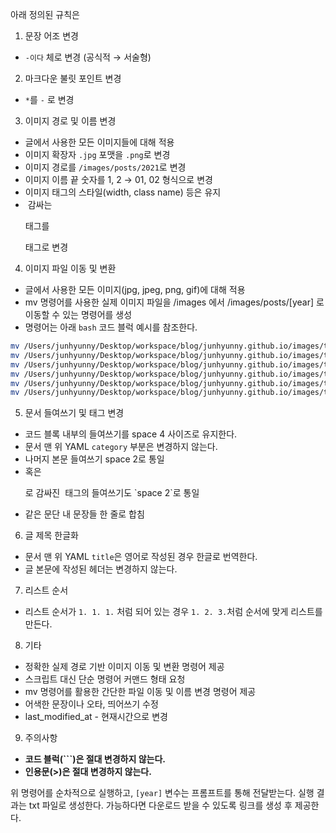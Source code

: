 아래 정의된 규칙은 

1. 문장 어조 변경
- `-이다` 체로 변경 (공식적 → 서술형)

2. 마크다운 불릿 포인트 변경
- `*`를 `-` 로 변경

3. 이미지 경로 및 이름 변경
- 글에서 사용한 모든 이미지들에 대해 적용
- 이미지 확장자 `.jpg` 포맷을 `.png`로 변경
- 이미지 경로를 `/images/posts/2021`로 변경
- 이미지 이름 끝 숫자를 1, 2 → 01, 02 형식으로 변경
- 이미지 태그의 스타일(width, class name) 등은 유지
- <img> 감싸는 <p> 태그를 <div> 태그로 변경

4. 이미지 파일 이동 및 변환
- 글에서 사용한 모든 이미지(jpg, jpeg, png, gif)에 대해 적용
- mv 명령어를 사용한 실제 이미지 파일을 /images 에서 /images/posts/[year] 로 이동할 수 있는 명령어를 생성
- 명령어는 아래 `bash` 코드 블럭 예시를 참조한다. 

```bash
mv /Users/junhyunny/Desktop/workspace/blog/junhyunny.github.io/images/transcation-isolation-1.JPG /Users/junhyunny/Desktop/workspace/blog/junhyunny.github.io/images/posts/2021/transcation-isolation-01.png
mv /Users/junhyunny/Desktop/workspace/blog/junhyunny.github.io/images/transcation-isolation-2.JPG /Users/junhyunny/Desktop/workspace/blog/junhyunny.github.io/images/posts/2021/transcation-isolation-02.png
mv /Users/junhyunny/Desktop/workspace/blog/junhyunny.github.io/images/transcation-isolation-3.JPG /Users/junhyunny/Desktop/workspace/blog/junhyunny.github.io/images/posts/2021/transcation-isolation-03.png
mv /Users/junhyunny/Desktop/workspace/blog/junhyunny.github.io/images/transcation-isolation-4.JPG /Users/junhyunny/Desktop/workspace/blog/junhyunny.github.io/images/posts/2021/transcation-isolation-04.png
mv /Users/junhyunny/Desktop/workspace/blog/junhyunny.github.io/images/transcation-isolation-5.JPG /Users/junhyunny/Desktop/workspace/blog/junhyunny.github.io/images/posts/2021/transcation-isolation-05.png
mv /Users/junhyunny/Desktop/workspace/blog/junhyunny.github.io/images/transcation-isolation-6.JPG /Users/junhyunny/Desktop/workspace/blog/junhyunny.github.io/images/posts/2021/transcation-isolation-06.png
```

5. 문서 들여쓰기 및 태그 변경
- 코드 블록 내부의 들여쓰기를 space 4 사이즈로 유지한다.
- 문서 맨 위 YAML `category` 부분은 변경하지 않는다.
- 나머지 본문 들여쓰기 space 2로 통일
- <div> 혹은 <p>로 감싸진 <img> 태그의 들여쓰기도 `space 2`로 통일
- 같은 문단 내 문장들 한 줄로 합침

6. 글 제목 한글화
- 문서 맨 위 YAML `title`은 영어로 작성된 경우 한글로 번역한다.
- 글 본문에 작성된 헤더는 변경하지 않는다.

7. 리스트 순서
- 리스트 순서가 `1. 1. 1.` 처럼 되어 있는 경우 `1. 2. 3.`처럼 순서에 맞게 리스트를 만든다.

8. 기타
- 정확한 실제 경로 기반 이미지 이동 및 변환 명령어 제공
- 스크립트 대신 단순 명령어 커맨드 형태 요청
- mv 명령어를 활용한 간단한 파일 이동 및 이름 변경 명령어 제공
- 어색한 문장이나 오타, 띄어쓰기 수정
- last_modified_at - 현재시간으로 변경

9. 주의사항
- **코드 블럭(```)은 절대 변경하지 않는다.**
- **인용문(>)은 절대 변경하지 않는다.**

위 명령어를 순차적으로 실행하고, `[year]` 변수는 프롬프트를 통해 전달받는다.
실행 결과는 txt 파일로 생성한다. 가능하다면 다운로드 받을 수 있도록 링크를 생성 후 제공한다.